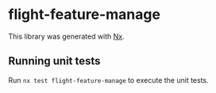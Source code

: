 # flight-feature-manage

This library was generated with [Nx](https://nx.dev).

## Running unit tests

Run `nx test flight-feature-manage` to execute the unit tests.
